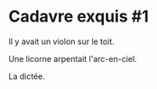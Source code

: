 # Cadavre exquis #1

Il y avait un violon sur le toit.

Une licorne arpentait l'arc-en-ciel.

La dictée.
